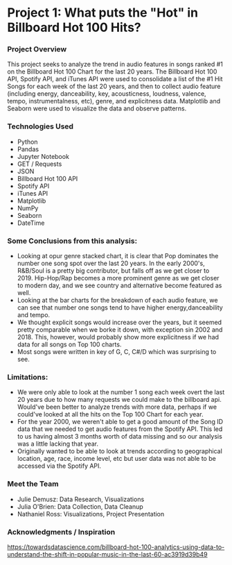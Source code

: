 # Project 1: What puts the "Hot" in Billboard Hot 100 Hits?

### Project Overview

This project seeks to analyze the trend in audio features in songs ranked #1 on the Billboard Hot 100 Chart for the last 20 years. The Billboard Hot 100 API, Spotify API, and iTunes API were used to consolidate a list of the #1 Hit Songs for each week of the last 20 years, and then to collect audio feature (including energy, danceability, key, acousticness, loudness, valence, tempo, instrumentalness, etc), genre, and explicitness data. Matplotlib and Seaborn were used to visualize the data and observe patterns.

### Technologies Used
- Python
- Pandas
- Jupyter Notebook
- GET / Requests
- JSON
- Billboard Hot 100 API
- Spotify API
- iTunes API
- Matplotlib
- NumPy
- Seaborn
- DateTime

### Some Conclusions from this analysis:
-  Looking at opur genre stacked chart, it is clear that Pop dominates the number one song spot over the last 20 years. In the early 2000's, R&B/Soul is a pretty big contributor, but falls off as we get closer to 2019. Hip-Hop/Rap becomes a more prominent genre as we get closer to modern day, and we see country and alternative become featured as well. 
- Looking at the bar charts for the breakdown of each audio feature, we can see that number one songs tend to have higher energy,danceability and tempo.
- We thought explicit songs would increase over the years, but it seemed pretty comparable when we borke it down, with exception sin 2002 and 2018. This, however, would probably show more explicitness if we had data for all songs on Top 100 charts.
- Most songs were written in key of G, C, C#/D which was surprising to see. 

### Limitations:
- We were only able to look at the number 1 song each week overt the last 20 years due to how many requests we could make to the billboard api. Would've been better to analyze trends with more data, perhaps if we could've looked at all the hits on the Top 100 Chart for each year.
- For the year 2000, we weren't able to get a good amount of the Song ID data that we needed to get audio features from the Spotify API. This led to us having almost 3 months worth of data missing and so our analysis was a little lacking that year. 
- Originally wanted to be able to look at trends according to geographical location, age, race, income level, etc but user data was not able to be accessed via the Spotify API. 

### Meet the Team
- Julie Demusz: Data Research, Visualizations 
- Julia O'Brien: Data Collection, Data Cleanup 
- Nathaniel Ross: Visualizations, Project Presentation 

### Acknowledgments / Inspiration
https://towardsdatascience.com/billboard-hot-100-analytics-using-data-to-understand-the-shift-in-popular-music-in-the-last-60-ac3919d39b49
